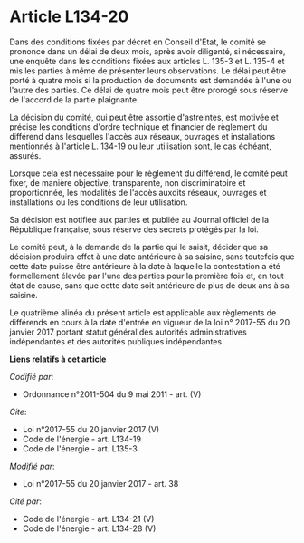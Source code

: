 # Article L134-20

Dans des conditions fixées par décret en Conseil d'Etat, le comité se prononce dans un délai de deux mois, après avoir
diligenté, si nécessaire, une enquête dans les conditions fixées aux articles L. 135-3 et L. 135-4 et mis les parties à même
de présenter leurs observations. Le délai peut être porté à quatre mois si la production de documents est demandée à l'une ou
l'autre des parties. Ce délai de quatre mois peut être prorogé sous réserve de l'accord de la partie plaignante. 

La décision du comité, qui peut être assortie d'astreintes, est motivée et précise les conditions d'ordre technique et
financier de règlement du différend dans lesquelles l'accès aux réseaux, ouvrages et installations mentionnés à l'article L.
134-19 ou leur utilisation sont, le cas échéant, assurés. 

Lorsque cela est nécessaire pour le règlement du différend, le comité peut fixer, de manière objective, transparente, non
discriminatoire et proportionnée, les modalités de l'accès auxdits réseaux, ouvrages et installations ou les conditions de
leur utilisation. 

Sa décision est notifiée aux parties et publiée au Journal officiel de la République française, sous réserve des secrets
protégés par la loi. 

Le comité peut, à la demande de la partie qui le saisit, décider que sa décision produira effet à une date antérieure à sa
saisine, sans toutefois que cette date puisse être antérieure à la date à laquelle la contestation a été formellement élevée
par l'une des parties pour la première fois et, en tout état de cause, sans que cette date soit antérieure de plus de deux
ans à sa saisine. 

Le quatrième alinéa du présent article est applicable aux règlements de différends en cours à la date d'entrée en vigueur de
la loi n° 2017-55 du 20 janvier 2017 portant statut général des autorités administratives indépendantes et des autorités
publiques indépendantes.

**Liens relatifs à cet article**

_Codifié par_:

  - Ordonnance n°2011-504 du 9 mai 2011 - art. (V)

_Cite_:

  - Loi n°2017-55 du 20 janvier 2017 (V)
  - Code de l'énergie - art. L134-19
  - Code de l'énergie - art. L135-3

_Modifié par_:

  - Loi n°2017-55 du 20 janvier 2017 - art. 38

_Cité par_:

  - Code de l'énergie - art. L134-21 (V)
  - Code de l'énergie - art. L134-28 (V)
